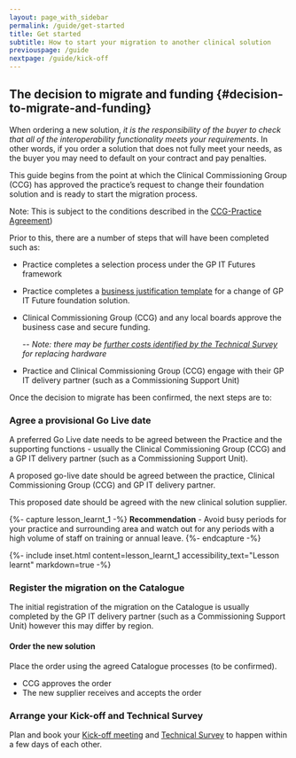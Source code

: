 ```yaml
---
layout: page_with_sidebar
permalink: /guide/get-started
title: Get started
subtitle: How to start your migration to another clinical solution
previouspage: /guide
nextpage: /guide/kick-off
---
```


## The decision to migrate and funding {#decision-to-migrate-and-funding}

When ordering a new solution, <em>it is the responsibility of the buyer to check that all of the interoperability functionality meets your requirements</em>. In other words, if you order a solution that does not fully meet your needs, as the buyer you may need to default on your contract and pay penalties.
<!-- [UPLIFT] added 'buyer beware' disclaimer to prompt practices that it's their responsibility to check interoperability -->

This guide begins from the point at which the Clinical Commissioning Group (CCG) has approved the practice’s request to change their foundation solution and is ready to start the migration process.
<!-- [UPLIFT] replaced 'system' with 'solution' -->

Note: This is subject to the conditions described in the [CCG-Practice Agreement](https://www.england.nhs.uk/publication/terms-governing-the-provision-and-receipt-of-gpsoc-services-and-gp-it-services/)) 

Prior to this, there are a number of steps that will have been completed such as:

* Practice completes a selection process under the GP IT Futures framework
<!-- [UPLIFT] Added reference to the need for the selection process -->
* Practice completes a [business justification template](https://www.england.nhs.uk/publication/business-justification-guidance-for-change-of-gp-it-futures-foundation-solution-template/) for a change of GP IT Future foundation solution.
<!-- [UPLIFT] New process for completing business case template -->

* Clinical Commissioning Group (CCG) and any local boards approve the business case and secure funding. 

  -- _Note: there may be [further costs identified by the Technical Survey](/prm-practice-migration/guide/technical-survey) for replacing hardware_


* Practice and Clinical Commissioning Group (CCG) engage with their GP IT delivery partner (such as a Commissioning Support Unit)


Once the decision to migrate has been confirmed, the next steps are to:


### Agree a provisional Go Live date

A preferred Go Live date needs to be agreed between the Practice and the supporting functions  - usually the Clinical Commissioning Group (CCG) and a GP IT delivery partner (such as a Commissioning Support Unit). 

A proposed go-live date should be agreed between the practice, Clinical Commissioning Group (CCG) and GP IT delivery partner. 

This proposed date should be agreed with the new clinical solution supplier.


{%- capture lesson_learnt_1 -%}
__Recommendation__ - Avoid busy periods for your practice and surrounding area and watch out for any periods with a high volume of staff on training or annual leave.
{%- endcapture -%}

{%- include inset.html content=lesson_learnt_1 accessibility_text="Lesson learnt" markdown=true -%}


### Register the migration on the Catalogue

The initial registration of the migration on the Catalogue is usually completed by the GP IT delivery partner (such as a Commissioning Support Unit) however this may differ by region.
<!-- [GAP] Need to add details that explain how to complete initial registration of the migration on the Catalogue -->

#### Order the new solution
<!-- [UPLIFT] This needs to say 'order' not procure-->
<!-- [UPLIFT] replaced 'system' with 'solution' -->
Place the order using the agreed Catalogue processes (to be confirmed).

* CCG approves the order
* The new supplier receives and accepts the order

<!--
<!-- [GAP] Not sure if supplier is allowed to constrain preferred Go Live dates as indicated by practice i.e.
* The new supplier confirms the availability of the preferred Go Live dates -->

<!-- [GAP] this section is commented out because it's too generic
* Procurement documents are completed for the new supplier (target) and are “called off”/logged in the Catalogue
* The Clinical Commissioning Group (CCG) validates these procurement documents in the Catalogue
* The new supplier (target) is notified that the procurement documents have been submitted and validates them
* The new supplier (target) will confirm the availability of the preferred Go Live dates

<!--{%- capture lesson_learnt_2 -%}
__Lesson learnt__ - Submodules of the new clinical solution may need to be raised within the procurement documents and this activity can be missed. For example, appointments modules, document management, data entry forms.
{%- endcapture -%}
{%- include inset.html content=lesson_learnt_2 accessibility_text="Lesson learnt" markdown=true -%}
### Request a data extract from your existing supplier (source) {#request-data-extract}
A formal data extract request needs to be sent to the existing supplier (source) using the [steps detailed below](#steps-to-request-data-extract). This is a formal notification from the practice to the supplier for them to provide the data stored in the current clinical solution. The extract will be used in the [Initial data production phase](initial-data-production).
__The request needs to be completed as early as possible__. 
**_SLA:_**  The Source Solution Supplier has no more than 5 working days to provide all the data extract(s) you request in an agreed, encrypted, electronic format.
<br><em>(GP IT Futures Catalogue Solution Migration Process, p. 13)</em>
Data extract requests will also need to be submitted to any other suppliers who will need to migrate data. For example, any document management and scanning solutions such as DocMan or anticoagulation management software such as INR Star.
#### Steps to requesting the data extract {#steps-to-request-data-extract}
1. A request is made to the existing supplier (source) to provide a ‘Data extract request form’ or similar. This is usually sent by the GP IT delivery partner (such as a Commissioning Support Unit) but this may differ by region. 
2. The existing supplier will send a ‘Data extract request form’ (or similar) directly to the practice 
3. The practice completes and returns the form to the existing supplier (source) along with the dates of when the extract is to be delivered as advised by the new supplier (Dates for the [Initial data production phase](initial-data-production)
4. The Source Supplier will ensure that the data is transferred to the new supplier (target) safely and securely.
{%- capture lesson_learnt_4 -%}
__Lesson learnt__ - __Any delays to requesting the data extract may impact the migration timeline__ if it’s not sent well in advance of the [initial data production day](/prm-practice-migration/guide/initial-data-production).
{%- endcapture -%}
{%- include inset.html content=lesson_learnt_4 accessibility_text="Lesson learnt" markdown=true -%}
-->

### Arrange your Kick-off and Technical Survey
Plan and book your [Kick-off meeting](/prm-practice-migration/guide/kick-off) and [Technical Survey](/prm-practice-migration/guide/technical-survey) to happen within a few days of each other.
